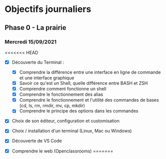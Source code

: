 # Objectifs journaliers

## Phase 0 - La prairie

### Mercredi 15/09/2021


<<<<<<< HEAD
* [X] Découverte du Terminal : 
  * [X] Comprendre la différence entre une interface en ligne de commande et une interface graphique
  * [X] Savoir ce qu'est un Shell, quelle différence entre BASH et ZSH 
  * [X] Comprendre comment fonctionne un shell
  * [x] Comprendre le fonctionnement des alias
  * [X] Comprendre le fonctionnement et l'utilité des commandes de bases (cd, ls, rm, rmdir, mv, cp, mkdir)
  * [x] Comprendre le principe des options dans les commandes
* [X] Choix de son éditeur, configuration et customisation
* [X] Choix / installation d'un terminal (Linux, Mac ou Windows)
* [X] Découverte de VS Code
* [X] Comprendre le web (Openclassrooms)
=======

